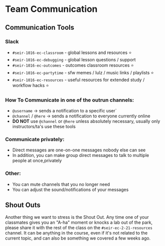 # Team Communication

## ****Communication Tools****

### ****Slack****

- `#seir-1016-ec-classroom` - global lessons and resources ⭐
- `#seir-1016-ec-debugging` - global lesson questions / support 
- `#seir-1016-ec-outcomes` - outcomes classroom resources ⭐
- `#seir-1016-ec-partytime` -  sfw memes / lulz / music links / playlists ⭐
- `#seir-1016-ec-resources` -  useful resources for extended study / workflow hacks ⭐

### **How To Communicate in one of the outrun channels:**

- `@username` -> sends a notification to a specific user` 
- `@channel` / `@here` -> sends a notification to everyone currently online
- **DO NOT** use `@channel` or `@here`  unless absolutely necessary, usually only instructors/ta's use these tools

### **Communicate privately:**

- Direct messages are one-on-one messages nobody else can see
- In addition, you can make group direct messages to talk to multiple people at once,privately

### **Other:**
- You can mute channels that you no longer need
- You can adjust the sound/notifications of your messages

## **Shout Outs**

Another thing we want to stress is the Shout Out. Any time one of your classmates gives you an "A-ha" moment or knocks a lab out of the park, please share it with the rest of the class on the `#seir-ec-2-21-resources` channel. It can be anything in the course, even if it's not related to the current topic, and can also be something we covered a few weeks ago.
